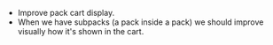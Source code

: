 - Improve pack cart display.
- When we have subpacks (a pack inside a pack) we should improve
  visually how it's shown in the cart.
